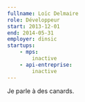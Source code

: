 ```yaml
---
fullname: Loïc Delmaire
role: Développeur
start: 2013-12-01
end: 2014-05-31
employer: dinsic
startups:
    - mps:
        inactive
    - api-entreprise:
        inactive
---
```


Je parle à des canards.
